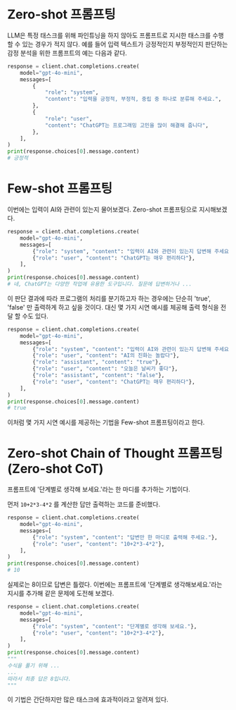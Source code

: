 
# Zero-shot 프롬프팅

LLM은 특정 태스크를 위해 파인튜닝을 하지 않아도 프롬프트로 지시한 태스크를 수행할 수 있는 경우가 적지 않다. 예를 들어 입력 텍스트가 긍정적인지 부정적인지 판단하는 감정 분석을 위한 프롬프트의 예는 다음과 같다.

```python
response = client.chat.completions.create(
	model="gpt-4o-mini",
	messages=[
		{
			"role": "system",
			"content": "입력을 긍정적, 부정적, 중립 중 하나로 분류해 주세요.",
		},
		{
			"role": "user",
			"content": "ChatGPT는 프로그래밍 고민을 많이 해결해 줍니다",
		},
	],
)
print(response.choices[0].message.content)
# 긍정적
```

# Few-shot 프롬프팅

이번에는 입력이 AI와 관련이 있는지 물어보겠다. 
Zero-shot 프롬프팅으로 지시해보겠다.

```python
response = client.chat.completions.create(
	model="gpt-4o-mini",
	messages=[
		{"role": "system", "content": "입력이 AI와 관련이 있는지 답변해 주세요."},
		{"role": "user", "content": "ChatGPT는 매우 편리하다"},
	],
)
print(response.choices[0].message.content)
# 네, ChatGPT는 다양한 작업에 유용한 도구입니다. 질문에 답변하거나 ...
```

이 판단 결과에 따라 프로그램의 처리를 분기하고자 하는 경우에는 단순히 'true', 'false' 만 출력하게 하고 싶을 것이다. 
대신 몇 가지 시연 예시를 체공해 출력 형식을 전달 할 수도 있다.

```python
response = client.chat.completions.create(
	model="gpt-4o-mini",
	messages=[
		{"role": "system", "content": "입력이 AI와 관련이 있는지 답변해 주세요."},
		{"role": "user", "content": "AI의 진화는 놀랍다"},
		{"role": "assistant", "content": "true"},
		{"role": "user", "content": "오늘은 날씨가 좋다"},
		{"role": "assistant", "content": "false"},
		{"role": "user", "content": "ChatGPT는 매우 편리하다"},
	],
)
print(response.choices[0].message.content)
# true
```

이처럼 몇 가지 시연 예시를 제공하는 기법을 Few-shot 프롬프팅이라고 한다.

# Zero-shot Chain of Thought 프롬프팅(Zero-shot CoT)

프롬프트에 '단계별로 생각해 보세요.'라는 한 마디를 추가하는 기법이다.

먼저 `10+2*3-4*2` 를 계산한 답만 출력하는 코드를 준비했다.

```python
response = client.chat.completions.create(
	model="gpt-4o-mini",
	messages=[
		{"role": "system", "content": "답변만 한 마디로 출력해 주세요."},
		{"role": "user", "content": "10+2*3-4*2"},
	],
)
print(response.choices[0].message.content)
# 10
```

실제로는 8이므로 답변은 틀렸다.
이번에는 프롬프트에 '단계별로 생각해보세요.'라는 지시를 추가해 같은 문제에 도전해 보겠다.

```python
response = client.chat.completions.create(
	model="gpt-4o-mini",
	messages=[
		{"role": "system", "content": "단계별로 생각해 보세요."},
		{"role": "user", "content": "10+2*3-4*2"},
	],
)
print(response.choices[0].message.content)
"""
수식을 풀기 위해 ...
...
따라서 최종 답은 8입니다.
"""
```

이 기법은 간단하지만 많은 태스크에 효과적이라고 알려져 있다.



